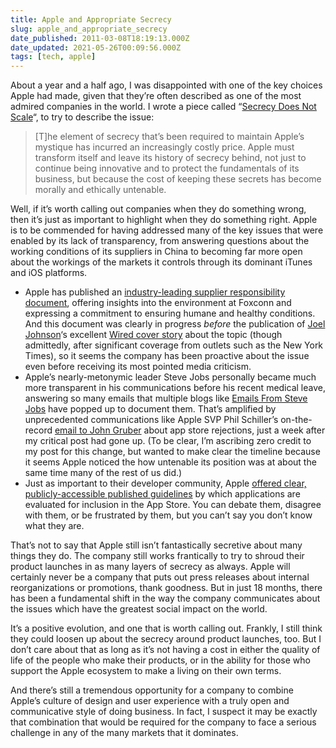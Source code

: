 ```yaml
---
title: Apple and Appropriate Secrecy
slug: apple_and_appropriate_secrecy
date_published: 2011-03-08T18:19:13.000Z
date_updated: 2021-05-26T00:09:56.000Z
tags: [tech, apple]
---
```


About a year and a half ago, I was disappointed with one of the key choices Apple had made, given that they’re often described as one of the most admired companies in the world. I wrote a piece called “[Secrecy Does Not Scale](/2009/07/31/apple_secrecy_does_not_scale/)“, to try to describe the issue:

> [T]he element of secrecy that’s been required to maintain Apple’s mystique has incurred an increasingly costly price. Apple must transform itself and leave its history of secrecy behind, not just to continue being innovative and to protect the fundamentals of its business, but because the cost of keeping these secrets has become morally and ethically untenable.

Well, if it’s worth calling out companies when they do something wrong, then it’s just as important to highlight when they do something right. Apple is to be commended for having addressed many of the key issues that were enabled by its lack of transparency, from answering questions about the working conditions of its suppliers in China to becoming far more open about the workings of the markets it controls through its dominant iTunes and iOS platforms.

- Apple has published an [industry-leading supplier responsibility document](http://www.apple.com/supplierresponsibility/), offering insights into the environment at Foxconn and expressing a commitment to ensuring humane and healthy conditions. And this document was clearly in progress *before* the publication of [Joel Johnson](http://joeljohnson.com/)‘s excellent [Wired cover story](http://www.wired.com/magazine/2011/02/ff_joelinchina/all/1) about the topic (though admittedly, after significant coverage from outlets such as the New York Times), so it seems the company has been proactive about the issue even before receiving its most pointed media criticism.
- Apple’s nearly-metonymic leader Steve Jobs personally became much more transparent in his communications before his recent medical leave, answering so many emails that multiple blogs like [Emails From Steve Jobs](http://www.emailsfromstevejobs.com/) have popped up to document them. That’s amplified by unprecedented communications like Apple SVP Phil Schiller’s on-the-record [email to John Gruber](http://daringfireball.net/2009/08/phil_schiller_app_store) about app store rejections, just a week after my critical post had gone up. (To be clear, I’m ascribing zero credit to my post for this change, but wanted to make clear the timeline because it seems Apple noticed the how untenable its position was at about the same time many of the rest of us did.)
- Just as important to their developer community, Apple [offered clear, publicly-accessible published guidelines](http://developer.apple.com/appstore/guidelines.html) by which applications are evaluated for inclusion in the App Store. You can debate them, disagree with them, or be frustrated by them, but you can’t say you don’t know what they are.

That’s not to say that Apple still isn’t fantastically secretive about many things they do. The company still works frantically to try to shroud their product launches in as many layers of secrecy as always. Apple will certainly never be a company that puts out press releases about internal reorganizations or promotions, thank goodness. But in just 18 months, there has been a fundamental shift in the way the company communicates about the issues which have the greatest social impact on the world.

It’s a positive evolution, and one that is worth calling out. Frankly, I still think they could loosen up about the secrecy around product launches, too. But I don’t care about that as long as it’s not having a cost in either the quality of life of the people who make their products, or in the ability for those who support the Apple ecosystem to make a living on their own terms.

And there’s still a tremendous opportunity for a company to combine Apple’s culture of design and user experience with a truly open and communicative style of doing business. In fact, I suspect it may be exactly that combination that would be required for the company to face a serious challenge in any of the many markets that it dominates.
